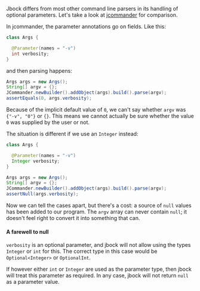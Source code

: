 Jbock differs from most other command line parsers
in its handling of optional parameters.
Let's take a look at
[jcommander](http://jcommander.org/)
for comparison.

In jcommander, the parameter annotations go on fields.
Like this:

````java
class Args {

  @Parameter(names = "-v")
  int verbosity;
}
````

and then parsing happens:

````java
Args args = new Args();
String[] argv = {};
JCommander.newBuilder().addObject(args).build().parse(argv);
assertEquals(0, args.verbosity);
````

Because of the implicit default value of `0`,
we can't say whether `argv` was
`{"-v", "0"}` or `{}`. This means we cannot actually
be sure whether the value `0` was supplied by the user
or not.

The situation is different if we use an
`Integer` instead:

````java
class Args {

  @Parameter(names = "-v")
  Integer verbosity;
}
````

````java
Args args = new Args();
String[] argv = {};
JCommander.newBuilder().addObject(args).build().parse(argv);
assertNull(args.verbosity);
````

Now we can tell the cases apart, but there's a cost:
a source of `null` values
has been added to our program.
The `argv` array can never contain `null`; it doesn't feel
right to convert it into something that can.

#### A farewell to null

`verbosity` is an optional parameter, and
 jbock will not allow using the types `Integer`
or `int` for this. The correct type in this case would be
`Optional<Integer>` or `OptionalInt`.

If however either `int` or `Integer` are used as the parameter type,
then jbock will treat this parameter as required.
In any case, jbock will not return `null`
as a parameter value.
